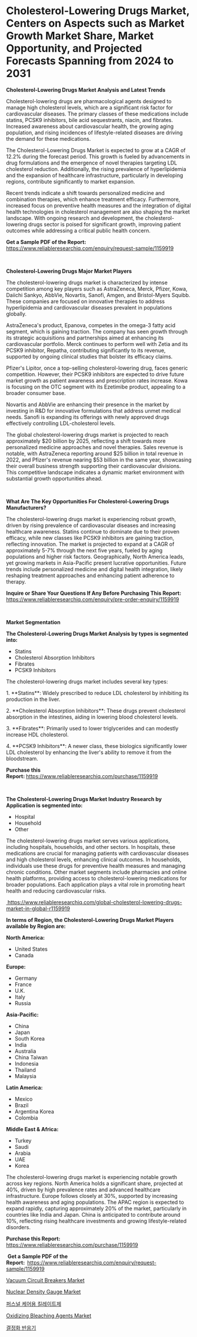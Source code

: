 <p><h1>Cholesterol-Lowering Drugs Market, Centers on Aspects such as Market Growth Market Share, Market Opportunity, and Projected Forecasts Spanning from 2024 to 2031</h1></p><p><strong>Cholesterol-Lowering Drugs Market Analysis and Latest Trends</strong></p>
<p><p>Cholesterol-lowering drugs are pharmacological agents designed to manage high cholesterol levels, which are a significant risk factor for cardiovascular diseases. The primary classes of these medications include statins, PCSK9 inhibitors, bile acid sequestrants, niacin, and fibrates. Increased awareness about cardiovascular health, the growing aging population, and rising incidences of lifestyle-related diseases are driving the demand for these medications.</p><p>The Cholesterol-Lowering Drugs Market is expected to grow at a CAGR of 12.2% during the forecast period. This growth is fueled by advancements in drug formulations and the emergence of novel therapies targeting LDL cholesterol reduction. Additionally, the rising prevalence of hyperlipidemia and the expansion of healthcare infrastructure, particularly in developing regions, contribute significantly to market expansion. </p><p>Recent trends indicate a shift towards personalized medicine and combination therapies, which enhance treatment efficacy. Furthermore, increased focus on preventive health measures and the integration of digital health technologies in cholesterol management are also shaping the market landscape. With ongoing research and development, the cholesterol-lowering drugs sector is poised for significant growth, improving patient outcomes while addressing a critical public health concern.</p></p>
<p><strong>Get a Sample PDF of the Report:&nbsp;</strong> <a href="https://www.reliableresearchiq.com/enquiry/request-sample/1159919">https://www.reliableresearchiq.com/enquiry/request-sample/1159919</a></p>
<p>&nbsp;</p>
<p><strong>Cholesterol-Lowering Drugs Major Market Players</strong></p>
<p><p>The cholesterol-lowering drugs market is characterized by intense competition among key players such as AstraZeneca, Merck, Pfizer, Kowa, Daiichi Sankyo, AbbVie, Novartis, Sanofi, Amgen, and Bristol-Myers Squibb. These companies are focused on innovative therapies to address hyperlipidemia and cardiovascular diseases prevalent in populations globally.</p><p>AstraZeneca's product, Epanova, competes in the omega-3 fatty acid segment, which is gaining traction. The company has seen growth through its strategic acquisitions and partnerships aimed at enhancing its cardiovascular portfolio. Merck continues to perform well with Zetia and its PCSK9 inhibitor, Repatha, contributing significantly to its revenue, supported by ongoing clinical studies that bolster its efficacy claims.</p><p>Pfizer's Lipitor, once a top-selling cholesterol-lowering drug, faces generic competition. However, their PCSK9 inhibitors are expected to drive future market growth as patient awareness and prescription rates increase. Kowa is focusing on the OTC segment with its Ezetimibe product, appealing to a broader consumer base.</p><p>Novartis and AbbVie are enhancing their presence in the market by investing in R&D for innovative formulations that address unmet medical needs. Sanofi is expanding its offerings with newly approved drugs effectively controlling LDL-cholesterol levels.</p><p>The global cholesterol-lowering drugs market is projected to reach approximately $20 billion by 2025, reflecting a shift towards more personalized medicine approaches and novel therapies. Sales revenue is notable, with AstraZeneca reporting around $25 billion in total revenue in 2022, and Pfizer's revenue nearing $53 billion in the same year, showcasing their overall business strength supporting their cardiovascular divisions. This competitive landscape indicates a dynamic market environment with substantial growth opportunities ahead.</p></p>
<p>&nbsp;</p>
<p><strong>What Are The Key Opportunities For Cholesterol-Lowering Drugs Manufacturers?</strong></p>
<p><p>The cholesterol-lowering drugs market is experiencing robust growth, driven by rising prevalence of cardiovascular diseases and increasing healthcare awareness. Statins continue to dominate due to their proven efficacy, while new classes like PCSK9 inhibitors are gaining traction, reflecting innovation. The market is projected to expand at a CAGR of approximately 5-7% through the next five years, fueled by aging populations and higher risk factors. Geographically, North America leads, yet growing markets in Asia-Pacific present lucrative opportunities. Future trends include personalized medicine and digital health integration, likely reshaping treatment approaches and enhancing patient adherence to therapy.</p></p>
<p><strong>Inquire or Share Your Questions If Any Before Purchasing This Report:</strong> <a href="https://www.reliableresearchiq.com/enquiry/pre-order-enquiry/1159919">https://www.reliableresearchiq.com/enquiry/pre-order-enquiry/1159919</a></p>
<p>&nbsp;</p>
<p><strong>Market Segmentation</strong></p>
<p><strong>The Cholesterol-Lowering Drugs Market Analysis by types is segmented into:</strong></p>
<p><ul><li>Statins</li><li>Cholesterol Absorption Inhibitors</li><li>Fibrates</li><li>PCSK9 Inhibitors</li></ul></p>
<p><p>The cholesterol-lowering drugs market includes several key types: </p><p>1. **Statins**: Widely prescribed to reduce LDL cholesterol by inhibiting its production in the liver. </p><p>2. **Cholesterol Absorption Inhibitors**: These drugs prevent cholesterol absorption in the intestines, aiding in lowering blood cholesterol levels. </p><p>3. **Fibrates**: Primarily used to lower triglycerides and can modestly increase HDL cholesterol. </p><p>4. **PCSK9 Inhibitors**: A newer class, these biologics significantly lower LDL cholesterol by enhancing the liver's ability to remove it from the bloodstream.</p></p>
<p><strong>Purchase this Report:&nbsp;</strong><a href="https://www.reliableresearchiq.com/purchase/1159919">https://www.reliableresearchiq.com/purchase/1159919</a></p>
<p>&nbsp;</p>
<p><strong>The Cholesterol-Lowering Drugs Market Industry Research by Application is segmented into:</strong></p>
<p><ul><li>Hospital</li><li>Household</li><li>Other</li></ul></p>
<p><p>The cholesterol-lowering drugs market serves various applications, including hospitals, households, and other sectors. In hospitals, these medications are crucial for managing patients with cardiovascular diseases and high cholesterol levels, enhancing clinical outcomes. In households, individuals use these drugs for preventive health measures and managing chronic conditions. Other market segments include pharmacies and online health platforms, providing access to cholesterol-lowering medications for broader populations. Each application plays a vital role in promoting heart health and reducing cardiovascular risks.</p></p>
<p><a href="https://www.reliableresearchiq.com/global-cholesterol-lowering-drugs-market-in-global-r1159919">&nbsp;https://www.reliableresearchiq.com/global-cholesterol-lowering-drugs-market-in-global-r1159919</a></p>
<p><strong>In terms of Region, the Cholesterol-Lowering Drugs Market Players available by Region are:</strong></p>
<p>
    <p> <strong> North America: </strong>
        <ul>
            <li>United States</li>
            <li>Canada</li>
        </ul>
        </p> 
    <p> <strong> Europe: </strong>
        <ul>
            <li>Germany</li>
            <li>France</li>
            <li>U.K.</li>
            <li>Italy</li>
            <li>Russia</li>
        </ul>
        </p> 
    <p> <strong> Asia-Pacific: </strong>
        <ul>
            <li>China</li>
            <li>Japan</li>
            <li>South Korea</li>
            <li>India</li>
            <li>Australia</li>
            <li>China Taiwan</li>
            <li>Indonesia</li>
            <li>Thailand</li>
            <li>Malaysia</li>
        </ul>
        </p> 
    <p> <strong> Latin America: </strong>
        <ul>
            <li>Mexico</li>
            <li>Brazil</li>
            <li>Argentina Korea</li>
            <li>Colombia</li>
        </ul>
        </p> 
    <p> <strong> Middle East & Africa: </strong>
        <ul>
            <li>Turkey</li>
            <li>Saudi</li>
            <li>Arabia</li>
            <li>UAE</li>
            <li>Korea</li>
        </ul>
    </p>
    </p>
<p><p>The cholesterol-lowering drugs market is experiencing notable growth across key regions. North America holds a significant share, projected at 40%, driven by high prevalence rates and advanced healthcare infrastructure. Europe follows closely at 30%, supported by increasing health awareness and aging populations. The APAC region is expected to expand rapidly, capturing approximately 20% of the market, particularly in countries like India and Japan. China is anticipated to contribute around 10%, reflecting rising healthcare investments and growing lifestyle-related disorders.</p></p>
<p><strong>Purchase this Report: </strong><a href="https://www.reliableresearchiq.com/purchase/1159919">https://www.reliableresearchiq.com/purchase/1159919</a></p>
<p>&nbsp;<strong>Get a Sample PDF of the Report:&nbsp;&nbsp;</strong><a href="https://www.reliableresearchiq.com/enquiry/request-sample/1159919">https://www.reliableresearchiq.com/enquiry/request-sample/1159919</a></p>
<p><strong></strong></p>
<p><p><a href="https://www.linkedin.com/pulse/vacuum-circuit-breakers-market-global-regional-analysis-rzrdc?trackingId=KvPEAdGsQCC%2FSqCW6iR2kA%3D%3D">Vacuum Circuit Breakers Market</a></p><p><a href="https://www.linkedin.com/pulse/nuclear-density-gauge-market-global-regional-analysis-2024-7iacc?trackingId=fi7hPucoRGONwYvyWfB0tw%3D%3D">Nuclear Density Gauge Market</a></p><p><a href="https://medium.com/@emoryyundt1935/%EC%84%B8%EA%B3%84-chelating-agents-for-personal-care-market-%EC%9D%80-2024%EC%97%90%EC%84%9C-2031%EB%A1%9C-%EC%97%B0%ED%8F%89%EA%B7%A0-%EC%A6%9D%EA%B0%80%EC%9C%A8%EC%9D%84-%EB%B3%B4%EC%9D%BC-%EA%B2%83%EC%9C%BC%EB%A1%9C-%EC%98%88%EC%83%81%EB%90%A9%EB%8B%88%EB%8B%A4-18b7a831dbbf">퍼스널 케어용 킬레이트제</a></p><p><a href="https://issuu.com/reportprime-2/docs/oxidizing-bleaching-agents-market-s_38c2d0c4c681cc">Oxidizing Bleaching Agents Market</a></p><p><a href="https://medium.com/@emoryyundt1935/%EC%84%B8%EA%B3%84-crystallization-reactor-market-%EC%9D%80-2024%EC%97%90%EC%84%9C-2031%EB%A1%9C-%EC%97%B0%ED%8F%89%EA%B7%A0-%EC%A6%9D%EA%B0%80%EC%9C%A8%EC%9D%84-%EB%B3%B4%EC%9D%BC-%EA%B2%83%EC%9C%BC%EB%A1%9C-%EC%98%88%EC%83%81%EB%90%A9%EB%8B%88%EB%8B%A4-1394f3e86789">결정화 반응기</a></p></p>